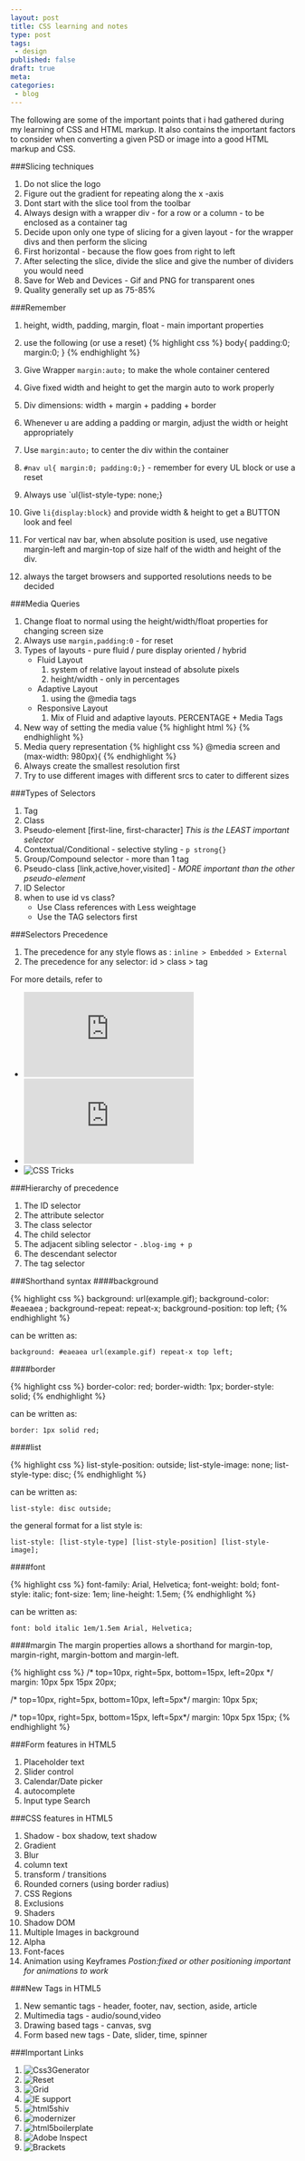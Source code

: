 ```yaml
---
layout: post
title: CSS learning and notes
type: post
tags:
 - design
published: false
draft: true
meta:
categories:
 - blog
---
```

The following are some of the important points that i had gathered during my learning of CSS and HTML markup. It also contains the important factors to consider when converting a given PSD or image into a good HTML markup and CSS.

###Slicing techniques
1. Do not slice the logo
2. Figure out the gradient for repeating along the x -axis
3. Dont start with the slice tool from the toolbar
4. Always design with a wrapper div - for a row or a column - to be enclosed as a container tag
5. Decide upon only one type of slicing for a given layout - for the wrapper divs and then perform the slicing 
6. First horizontal - because the flow goes from right to left
7. After selecting the slice, divide the slice and give the number of dividers you would need
8. Save for Web and Devices - Gif and PNG for transparent ones
9. Quality generally set up as 75-85%

###Remember
1. height, width, padding, margin, float - main important properties
2. use the following (or use a reset)
{% highlight css %}
	body{
		padding:0;
		margin:0;
	}
{% endhighlight %}

3. Give Wrapper `margin:auto;` to make the whole container centered
4. Give fixed width and height to get the margin auto to work properly
5. Div dimensions: width + margin + padding + border
6. Whenever u are adding a padding or margin, adjust the width or height appropriately
7. Use `margin:auto;` to center the div within the container
8. `#nav ul{ margin:0; padding:0;}` - remember for every UL block or use a reset
9. Always use `ul{list-style-type: none;}
10. Give `li{display:block}` and provide width & height to get a BUTTON look and feel
11. For vertical nav bar, when absolute position is used, use negative margin-left and margin-top of size half of the width and height of the div.
12. always the target browsers and supported resolutions needs to be decided

###Media Queries
1. Change float to normal using the height/width/float properties for changing screen size
2. Always use `margin,padding:0` - for reset
3. Types of layouts - pure fluid / pure display oriented / hybrid
	* Fluid Layout
		1. system of relative layout instead of absolute pixels
		2. height/width - only in percentages
	* Adaptive Layout
		1. using the @media tags
	* Responsive Layout
		1. Mix of Fluid and adaptive layouts. PERCENTAGE + Media Tags
4. New way of setting the media value
	{% highlight html %}
		<meta name="viewport" content="initial-scale=1,width=device-width">
	{% endhighlight %}
5. Media query representation
	{% highlight css %}
		@media screen and (max-width: 980px){
	{% endhighlight %}
6. Always create the smallest resolution first
7. Try to use different images with different srcs to cater to different sizes

###Types of Selectors
1. Tag
2. Class
3. Pseudo-element \[first-line, first-character\] _This is the LEAST important selector_
4. Contextual/Conditional - selective styling - `p strong{}`
5. Group/Compound selector - more than 1 tag
6. Pseudo-class \[link,active,hover,visited\] - _MORE important than the other pseudo-element_
7. ID Selector
8. when to use id vs class?
	* Use Class references with Less weightage
	* Use the TAG selectors first

###Selectors Precedence
1. The precedence for any style flows as : `inline > Embedded > External`
2. The precedence for any selector: id > class > tag

For more details, refer to 

* ![Specificity](http://www.w3.org/TR/CSS21/cascade.html#specificity) 
* ![Selector](http://www.w3.org/TR/CSS2/selector.html)
* ![CSS Tricks](http://css-tricks.com/specifics-on-css-specificity/)

###Hierarchy of precedence
1. The ID selector
2. The attribute selector
3. The class selector
4. The child selector
5. The adjacent sibling selector - `.blog-img + p`
6. The descendant selector
7. The tag selector


###Shorthand syntax
####background

{% highlight css %}
 background: url(example.gif);
 background-color: #eaeaea ;
 background-repeat: repeat-x;
 background-position: top left;
{% endhighlight %}

can be written as:

`background: #eaeaea url(example.gif) repeat-x top left;`

####border

{% highlight css %}
border-color: red;
border-width: 1px;
border-style: solid;
{% endhighlight %}

can be written as:

`border: 1px solid red;`

####list

{% highlight css %}
list-style-position: outside;
list-style-image: none;
list-style-type: disc;
{% endhighlight %}

can be written as:

`list-style: disc outside;`

the general format for a list style is:

`list-style: [list-style-type] [list-style-position] [list-style-image];`


####font

{% highlight css %}
font-family: Arial, Helvetica;
font-weight: bold;
font-style: italic;
font-size: 1em;
line-height: 1.5em;
{% endhighlight %}

can be written as:

`font: bold italic 1em/1.5em Arial, Helvetica;`

####margin
The margin properties allows a shorthand for margin-top, margin-right, margin-bottom and margin-left.

{% highlight css %}
/* top=10px, right=5px, bottom=15px, left=20px */
margin: 10px 5px 15px 20px;

/* top=10px, right=5px, bottom=10px, left=5px*/
margin: 10px 5px;

/* top=10px, right=5px, bottom=15px, left=5px*/
margin: 10px 5px 15px;
{% endhighlight %}

###Form features in HTML5
1. Placeholder text
2. Slider control
3. Calendar/Date picker
4. autocomplete
5. Input type Search

###CSS features in HTML5
1. Shadow - box shadow, text shadow
2. Gradient
3. Blur
4. column text
5. transform / transitions
6. Rounded corners (using border radius)
7. CSS Regions
8. Exclusions
9. Shaders
10. Shadow DOM
11. Multiple Images in background
12. Alpha 
13. Font-faces
14. Animation using Keyframes
	_Postion:fixed or other positioning important for animations to work_

###New Tags in HTML5
1. New semantic tags - header, footer, nav, section, aside, article
2. Multimedia tags - audio/sound,video
3. Drawing based tags - canvas, svg
4. Form based new tags - Date, slider, time, spinner

###Important Links
1. ![Css3Generator](http://css3generator.com/)
2. ![Reset](http://meyerweb.com/eric/tools/css/reset/)
3. ![Grid](http://vandelaydesign.com/blog/design/resources-grid-based-design/)
4. ![IE support](http://paulirish.com/2008/conditional-stylesheets-vs-css-hacks-answer-neither/)
5. ![html5shiv](https://github.com/aFarkas/html5shiv)
6. ![modernizer](http://modernizr.com/)
7. ![html5boilerplate](http://html5boilerplate.com/)
8. ![Adobe Inspect](http://html.adobe.com/edge/inspect/)
9. ![Brackets](http://brackets.io/)